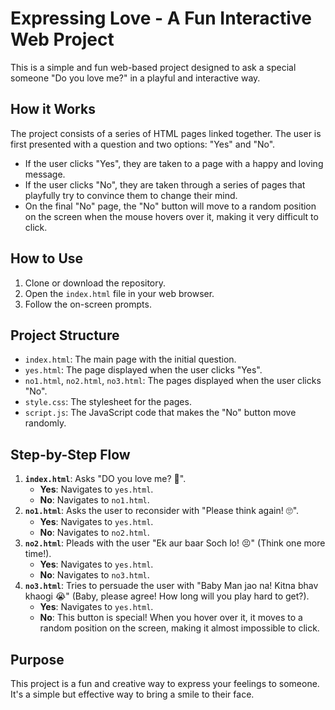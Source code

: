 # Expressing Love - A Fun Interactive Web Project

This is a simple and fun web-based project designed to ask a special someone "Do you love me?" in a playful and interactive way.

## How it Works

The project consists of a series of HTML pages linked together. The user is first presented with a question and two options: "Yes" and "No".

- If the user clicks "Yes", they are taken to a page with a happy and loving message.
- If the user clicks "No", they are taken through a series of pages that playfully try to convince them to change their mind.
- On the final "No" page, the "No" button will move to a random position on the screen when the mouse hovers over it, making it very difficult to click.

## How to Use

1.  Clone or download the repository.
2.  Open the `index.html` file in your web browser.
3.  Follow the on-screen prompts.

## Project Structure

- `index.html`: The main page with the initial question.
- `yes.html`: The page displayed when the user clicks "Yes".
- `no1.html`, `no2.html`, `no3.html`: The pages displayed when the user clicks "No".
- `style.css`: The stylesheet for the pages.
- `script.js`: The JavaScript code that makes the "No" button move randomly.

## Step-by-Step Flow

1.  **`index.html`**: Asks "DO you love me? 🤗".
    -   **Yes**: Navigates to `yes.html`.
    -   **No**: Navigates to `no1.html`.
2.  **`no1.html`**: Asks the user to reconsider with "Please think again! 🙄".
    -   **Yes**: Navigates to `yes.html`.
    -   **No**: Navigates to `no2.html`.
3.  **`no2.html`**: Pleads with the user "Ek aur baar Soch lo! 😣" (Think one more time!).
    -   **Yes**: Navigates to `yes.html`.
    -   **No**: Navigates to `no3.html`.
4.  **`no3.html`**: Tries to persuade the user with "Baby Man jao na! Kitna bhav khaogi 😭" (Baby, please agree! How long will you play hard to get?).
    -   **Yes**: Navigates to `yes.html`.
    -   **No**: This button is special! When you hover over it, it moves to a random position on the screen, making it almost impossible to click.

## Purpose

This project is a fun and creative way to express your feelings to someone. It's a simple but effective way to bring a smile to their face.
